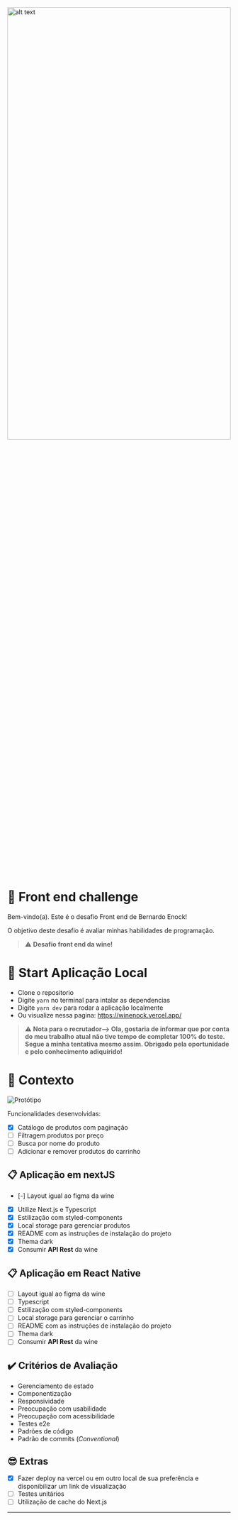 <img src="https://firebasestorage.googleapis.com/v0/b/teste-upload-b324a.appspot.com/o/Logo-Wine-990x640.jpeg?alt=media&token=d07a516f-6880-4c8c-8dea-723f36687d95" alt="alt text" width="100%" height="50%">

# 🚀 Front end challenge

Bem-vindo(a). Este é o desafio Front end de Bernardo Enock!

O objetivo deste desafio é avaliar minhas habilidades de programação.

> ⚠️ **Desafio front end da wine!**

# 🚀 Start Aplicação Local

- Clone o repositorio
- Digite `yarn` no terminal para intalar as dependencias
- Digite `yarn dev` para rodar a aplicação localmente
- Ou visualize nessa pagina: https://winenock.vercel.app/

> ⚠️ **Nota para o recrutador--> Ola, gostaria de informar que por conta do meu trabalho atual não tive tempo de completar 100% do teste. Segue a minha tentativa mesmo assim. Obrigado pela oportunidade e pelo conhecimento adiquirido!**

# 🧠 Contexto

![Protótipo](https://firebasestorage.googleapis.com/v0/b/teste-upload-b324a.appspot.com/o/Captura%20de%20Tela%202021-11-01%20a%CC%80s%2014.44.04.png?alt=media&token=92acea99-9f2d-46b5-bced-4b384acf808f)

Funcionalidades desenvolvidas:

- [x] Catálogo de produtos com paginação
- [ ] Filtragem produtos por preço
- [ ] Busca por nome do produto
- [ ] Adicionar e remover produtos do carrinho

## 📋 Aplicação em nextJS

- [-] Layout igual ao figma da wine
- [x] Utilize Next.js e Typescript
- [x] Estilização com styled-components
- [x] Local storage para gerenciar produtos
- [x] README com as instruções de instalação do projeto
- [x] Thema dark
- [x] Consumir **API Rest** da wine

## 📋 Aplicação em React Native

- [ ] Layout igual ao figma da wine
- [ ] Typescript
- [ ] Estilização com styled-components
- [ ] Local storage para gerenciar o carrinho
- [ ] README com as instruções de instalação do projeto
- [ ] Thema dark
- [ ] Consumir **API Rest** da wine

## ✔️ Critérios de Avaliação

- Gerenciamento de estado
- Componentização
- Responsividade
- Preocupação com usabilidade
- Preocupação com acessibilidade
- Testes e2e
- Padrões de código
- Padrão de commits (_Conventional_)

## 😎 Extras

- [x] Fazer deploy na vercel ou em outro local de sua preferência e disponibilizar um link de visualização
- [ ] Testes unitários
- [ ] Utilização de cache do Next.js

---
